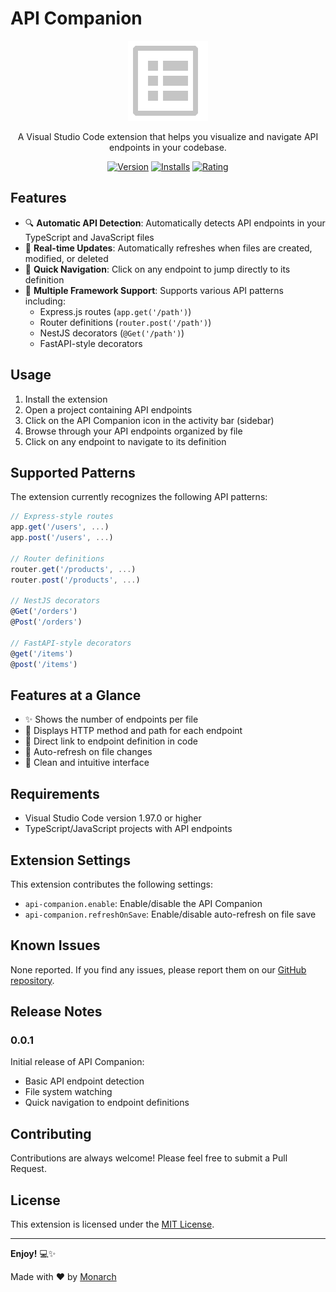 # API Companion

<div align="center">

![API Companion](resources/api-icon.png)

A Visual Studio Code extension that helps you visualize and navigate API endpoints in your codebase.

[![Version](https://img.shields.io/badge/version-0.0.1-blue.svg)](https://marketplace.visualstudio.com/items?itemName=Monarch.api-companion)
[![Installs](https://img.shields.io/badge/installs-0-brightgreen.svg)](https://marketplace.visualstudio.com/items?itemName=Monarch.api-companion)
[![Rating](https://img.shields.io/badge/rating-★★★★★-yellow.svg)](https://marketplace.visualstudio.com/items?itemName=Monarch.api-companion)

</div>

## Features

- 🔍 **Automatic API Detection**: Automatically detects API endpoints in your TypeScript and JavaScript files
- 🚀 **Real-time Updates**: Automatically refreshes when files are created, modified, or deleted
- 📌 **Quick Navigation**: Click on any endpoint to jump directly to its definition
- 🎯 **Multiple Framework Support**: Supports various API patterns including:
  - Express.js routes (`app.get('/path')`)
  - Router definitions (`router.post('/path')`)
  - NestJS decorators (`@Get('/path')`)
  - FastAPI-style decorators

## Usage

1. Install the extension
2. Open a project containing API endpoints
3. Click on the API Companion icon in the activity bar (sidebar)
4. Browse through your API endpoints organized by file
5. Click on any endpoint to navigate to its definition

## Supported Patterns

The extension currently recognizes the following API patterns:

```typescript
// Express-style routes
app.get('/users', ...)
app.post('/users', ...)

// Router definitions
router.get('/products', ...)
router.post('/products', ...)

// NestJS decorators
@Get('/orders')
@Post('/orders')

// FastAPI-style decorators
@get('/items')
@post('/items')
```

## Features at a Glance

- ✨ Shows the number of endpoints per file
- 📝 Displays HTTP method and path for each endpoint
- 🔗 Direct link to endpoint definition in code
- 🔄 Auto-refresh on file changes
- 🎨 Clean and intuitive interface

## Requirements

- Visual Studio Code version 1.97.0 or higher
- TypeScript/JavaScript projects with API endpoints

## Extension Settings

This extension contributes the following settings:

* `api-companion.enable`: Enable/disable the API Companion
* `api-companion.refreshOnSave`: Enable/disable auto-refresh on file save

## Known Issues

None reported. If you find any issues, please report them on our [GitHub repository](https://github.com/Monarch/api-companion/issues).

## Release Notes

### 0.0.1

Initial release of API Companion:
- Basic API endpoint detection
- File system watching
- Quick navigation to endpoint definitions

## Contributing

Contributions are always welcome! Please feel free to submit a Pull Request.

## License

This extension is licensed under the [MIT License](LICENSE).

---

**Enjoy!** 💻✨

Made with ❤️ by [Monarch](https://marketplace.visualstudio.com/publishers/Monarch)
